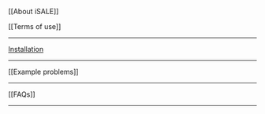 [[About iSALE]]

[[Terms of use]]

***

[Installation](Installation-instructions)

***

[[Example problems]]

***

[[FAQs]]

***